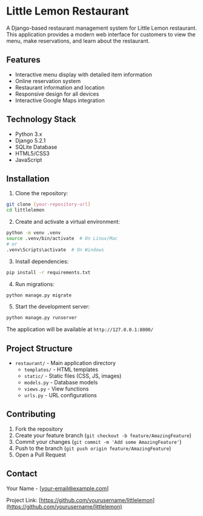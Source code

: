 # Little Lemon Restaurant

A Django-based restaurant management system for Little Lemon restaurant. This application provides a modern web interface for customers to view the menu, make reservations, and learn about the restaurant.

## Features

- Interactive menu display with detailed item information
- Online reservation system
- Restaurant information and location
- Responsive design for all devices
- Interactive Google Maps integration

## Technology Stack

- Python 3.x
- Django 5.2.1
- SQLite Database
- HTML5/CSS3
- JavaScript

## Installation

1. Clone the repository:
```bash
git clone [your-repository-url]
cd littlelemon
```

2. Create and activate a virtual environment:
```bash
python -m venv .venv
source .venv/bin/activate  # On Linux/Mac
# or
.venv\Scripts\activate  # On Windows
```

3. Install dependencies:
```bash
pip install -r requirements.txt
```

4. Run migrations:
```bash
python manage.py migrate
```

5. Start the development server:
```bash
python manage.py runserver
```

The application will be available at `http://127.0.0.1:8000/`

## Project Structure

- `restaurant/` - Main application directory
  - `templates/` - HTML templates
  - `static/` - Static files (CSS, JS, images)
  - `models.py` - Database models
  - `views.py` - View functions
  - `urls.py` - URL configurations

## Contributing

1. Fork the repository
2. Create your feature branch (`git checkout -b feature/AmazingFeature`)
3. Commit your changes (`git commit -m 'Add some AmazingFeature'`)
4. Push to the branch (`git push origin feature/AmazingFeature`)
5. Open a Pull Request



## Contact

Your Name - [your-email@example.com]

Project Link: [https://github.com/yourusername/littlelemon](https://github.com/yourusername/littlelemon) 
